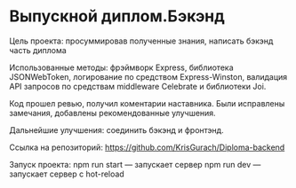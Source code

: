 # Выпускной диплом.Бэкэнд

Цель проекта: просуммировав полученные знания, написать бэкэнд часть диплома

Использованные методы: фрэймворк Express, библиотека JSONWebToken, логирование по средством Express-Winston, валидация API запросов по средствам middleware Celebrate и библиотеки Joi.

Код прошел ревью, получил коментарии наставника. Были исправлены замечания, добавлены рекомендованные улучшения.

Дальнейшие улучшения: соединить бэкэнд и фронтэнд.

Ссылка на репозиторий: https://github.com/KrisGurach/Diploma-backend

Запуск проекта:
npm run start — запускает сервер
npm run dev — запускает сервер с hot-reload
